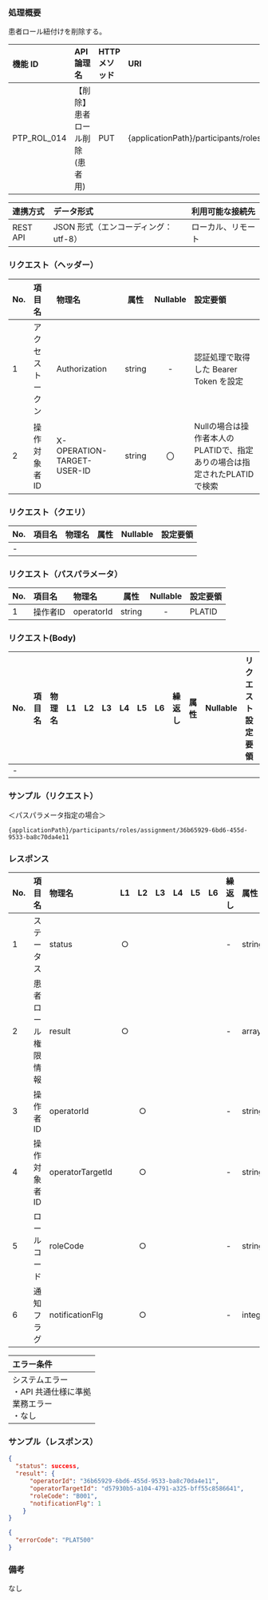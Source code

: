 ### 処理概要

患者ロール紐付けを削除する。

| 機能 ID     | API 論理名                          | HTTP メソッド | URI                                              |
| :---------- | :---------------------------------- | :------------ | :----------------------------------------------- |
| PTP_ROL_014 | 【削除】患者ロール削除(患者用) | PUT          | {applicationPath}/participants/roles/assignment/{operatorId} |

| 連携方式 | データ形式                           | 利用可能な接続先   |
| :------- | :----------------------------------- | :----------------- |
| REST API | JSON 形式（エンコーディング：utf-8） | ローカル、リモート |

### リクエスト（ヘッダー）

| No. | 項目名           | 物理名                     |  属性   | Nullable | 設定要領                               |
| :-- | :--------------- | :------------------------- | :-----: | :------: | :------------------------------------- |
| 1   | アクセストークン | Authorization              | string  |    -     | 認証処理で取得した Bearer Token を設定 |
| 2   | 操作対象者ID     | X-OPERATION-TARGET-USER-ID | string  |    〇    | Nullの場合は操作者本人のPLATIDで、指定ありの場合は指定されたPLATIDで検索 |

### リクエスト（クエリ）

| No. | 項目名           | 物理名        |  属性  | Nullable | 設定要領                               |
| :-- | :--------------- | :------------ | :----: | :------: | :------------------------------------- |
| -   | | | | | |

### リクエスト（パスパラメータ）

| No. | 項目名           | 物理名           | 属性    | Nullable | 設定要領                               |
| :-- | :--------------- | :--------------- | :-----: | :------: | :------------------------------------- |
| 1   | 操作者ID         | operatorId       | string  |    -     | PLATID |

### リクエスト(Body)

| No. | 項目名 | 物理名 | L1  | L2  | L3  | L4  | L5  | L6  | 繰返し | 属性 | Nullable | リクエスト設定要領 |
| :-- | :----- | :----- | :-: | :-: | :-: | :-: | :-: | :-: | :----- | :--- | :------- | :----------------- |
| -   |        |        |     |     |     |

### サンプル（リクエスト）
＜パスパラメータ指定の場合＞
```
{applicationPath}/participants/roles/assignment/36b65929-6bd6-455d-9533-ba8c70da4e11
```

### レスポンス

| No. | 項目名              | 物理名                         | L1  | L2  | L3  | L4  | L5  | L6  | 繰返し | 属性    | Nullable | レスポンス設定要領                              |
| :-- | :------------------ | :----------------------------- | :-: | :-: | :-: | :-: | :-: | :-: | :----- | :------ | :------- | :---------------------------------------------- |
| 1   | ステータス          | status                         | ○  |     |     |     |     |     | -      | string  | -        | success：正常                                   |
| 2   | 患者ロール権限情報  | result                         | ○  |     |     |     |     |     | -      | array   | -        |                                                 |
| 3   | 操作者ID            | operatorId                     |     | ○  |     |     |     |     | -      | string  | -        | PLATID                                          |
| 4   | 操作対象者ID        | operatorTargetId               |     | ○  |     |     |     |     | -      | string  | -        | PLATID                                          |
| 5   | ロールコード        | roleCode                       |     | ○  |     |     |     |     | -      | string  | -        |                                                 |
| 6   | 通知フラグ          | notificationFlg                |     | ○  |     |     |     |     | -      | integer | -        |[通知フラグ](../../../API_Domain_Definition_Table.md)  |

| エラー条件                                                        |
| :---------------------------------------------------------------- |
| システムエラー<br/>・API 共通仕様に準拠<br/>業務エラー<br/>・なし |


### サンプル（レスポンス）

```json title="正常終了"
{
  "status": success,
  "result": {
      "operatorId": "36b65929-6bd6-455d-9533-ba8c70da4e11",
      "operatorTargetId": "d57930b5-a104-4791-a325-bff55c8586641",
      "roleCode": "B001",
      "notificationFlg": 1
    }
}
```

```json title="異常終了"
{
  "errorCode": "PLAT500"
}
```

### 備考

なし
